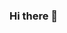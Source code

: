 ### Hi there 👋

<!--
[![Anurag's GitHub stats](https://github-readme-stats.vercel.app/api?username=kauanr0d)](https://github.com/anuraghazra/github-readme-stats)

-->
